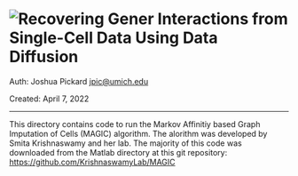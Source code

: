 # ![Recovering Gener Interactions from Single-Cell Data Using Data Diffusion](https://www.sciencedirect.com/science/article/pii/S0092867418307244)

Auth: Joshua Pickard jpic@umich.edu

Created: April 7, 2022

---

This directory contains code to run the Markov Affinitiy based Graph Imputation of Cells (MAGIC) algorithm. The alorithm was developed by Smita Krishnaswamy and her lab. The majority of this code was downloaded from the Matlab directory at this git repository: https://github.com/KrishnaswamyLab/MAGIC